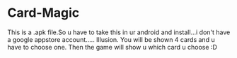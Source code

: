# Card-Magic
This is a .apk file.So u have to take this in ur android and install...i don't have a google appstore account..... 
Illusion. You will be shown 4 cards and u have to choose one. Then the game will show u which card u choose :D


